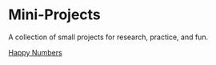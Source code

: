 # Mini-Projects
A collection of small projects for research, practice, and fun.

[Happy Numbers](HappyNumbers/README.md)